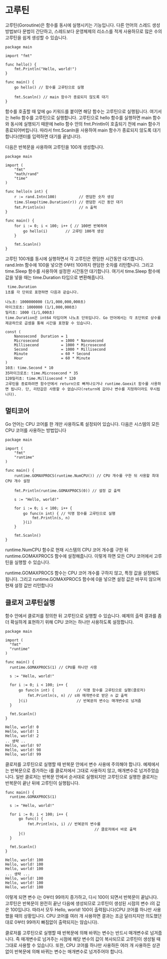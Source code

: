  # 고루틴
 
 고루틴(Goroutine)은 함수를 동시에 실행시키는 기능입니다. 다른 언어의 스레드 생성 방법보다 문법이 간단하고, 스레드보다 운영체제의 리소스를 적게 사용하므로 많은 수의 고루틴을 쉽게 생성할 수 있습니다.
```
package main

import "fmt"

func hello() {
	fmt.Println("Hello, world!")
}

func main() {
	go hello() // 함수를 고루틴으로 실행

	fmt.Scanln() // main 함수가 종료되지 않도록 대기
}
```
함수를 호출할 때 앞에 go 키워드를 붙이면 해당 함수는 고루틴으로 실행됩니다. 여기서는 hello 함수를 고루틴으로 실행합니다. 고루틴으로 hello 함수를 실행하면 main 함수와 동시에 실행되기 때문에 hello 함수 안의 fmt.Println이 호출되기 전에 main 함수가 종료되어버립니다. 따라서 fmt.Scanln을 사용하여 main 함수가 종료되지 않도록 대기합니다(엔터를 입력하면 대기를 끝냅니다).

다음은 반복문을 사용하여 고루틴을 100개 생성합니다.

```
package main

import (
	"fmt"
	"math/rand"
	"time"
)

func hello(n int) {
	r := rand.Intn(100)          // 랜덤한 숫자 생성
	time.Sleep(time.Duration(r)) // 랜덤한 시간 동안 대기
	fmt.Println(n)               // n 출력
}

func main() {
	for i := 0; i < 100; i++ { // 100번 반복하여
		go hello(i)        // 고루틴 100개 생성
	}

	fmt.Scanln()
}
```
고루틴 100개를 동시에 실행하면서 각 고루틴은 랜덤한 시간동안 대기합니다. rand.Intn 함수에 100을 넣으면 0부터 100까지 랜덤한 숫자를 리턴합니다. 그리고 time.Sleep 함수를 사용하여 설정한 시간동안 대기합니다. 여기서 time.Sleep 함수에 값을 넣을 때는 time.Duration 타입으로 변환해줍니다.

```
 time.Duration
1초를 각 단위로 표현하면 다음과 같습니다.

나노초: 1000000000 (1/1,000,000,000초)
마이크로초: 1000000 (1/1,000,000초)
밀리초: 1000 (1/1,000초)
time.Duration은 int64 타입이며 나노초 단위입니다. Go 언어에서는 각 초단위로 상수를 제공하므로 곱셈을 통해 시간을 표현할 수 있습니다.

const (
	Nanosecond  Duration = 1
	Microsecond          = 1000 * Nanosecond
	Millisecond          = 1000 * Microsecond
	Second               = 1000 * Millisecond
	Minute               = 60 * Second
	Hour                 = 60 * Minute
)
10초: time.Second * 10
35마이크로초: time.Microsecond * 35
120밀리초: time.Millisecond * 120
고루틴을 종료하려면 함수안에서 return으로 빠져나오거나 runtime.Goexit 함수를 사용하면 됩니다. 단, 리턴값은 사용할 수 없습니다(return에 값이나 변수를 지정하더라도 무시됩니다).
```

## 멀티코어 
Go 언어는 CPU 코어를 한 개만 사용하도록 설정되어 있습니다. 다음은 시스템의 모든 CPU 코어를 사용하는 방법입니다

```
package main

import (
	"fmt"
	"runtime"
)

func main() {
	runtime.GOMAXPROCS(runtime.NumCPU()) // CPU 개수를 구한 뒤 사용할 최대 CPU 개수 설정

	fmt.Println(runtime.GOMAXPROCS(0)) // 설정 값 출력

	s := "Hello, world!"

	for i := 0; i < 100; i++ {
		go func(n int) { // 익명 함수를 고루틴으로 실행
			fmt.Println(s, n)
		}(i)
	}

	fmt.Scanln()
}
```
runtime.NumCPU 함수로 현재 시스템의 CPU 코어 개수를 구한 뒤 runtime.GOMAXPROCS 함수에 설정해줍니다. 이렇게 하면 모든 CPU 코어에서 고루틴을 실행할 수 있습니다.

runtime.GOMAXPROCS 함수는 CPU 코어 개수를 구하지 않고, 특정 값을 설정해도 됩니다. 그리고 runtime.GOMAXPROCS 함수에 0을 넣으면 설정 값은 바꾸지 않으며 현재 설정 값만 리턴합니다

## 클로저 고루틴실행
	
  
  함수 안에서 클로저를 정의한 뒤 고루틴으로 실행할 수 있습니다. 예제의 출력 결과를 좀 더 확실하게 표현하기 위해 CPU 코어는 하나만 사용하도록 설정합니다.
  
  ```
  package main

import (
	"fmt"
	"runtime"
)

func main() {
	runtime.GOMAXPROCS(1) // CPU를 하나만 사용

	s := "Hello, world!"

	for i := 0; i < 100; i++ {
		go func(n int) {          // 익명 함수를 고루틴으로 실행(클로저)
			fmt.Println(s, n) // s와 매개변수로 받은 n 값 출력
		}(i)                      // 반복문의 변수는 매개변수로 넘겨줌
	}

	fmt.Scanln()
}
  ```
  ```
  Hello, world! 0
Hello, world! 1
Hello, world! 2
.. 생략 ..
Hello, world! 97
Hello, world! 98
Hello, world! 99
  ```
  클로저를 고루틴으로 실행할 때 반복문 안에서 변수 사용에 주의해야 합니다. 예제에서는 반복문으로 증가하는 i를 클로저에서 그대로 사용하지 않고, 매개변수로 넘겨주었습니다. 일반 클로저는 반복문 안에서 순서대로 실행되지만 고루틴으로 실행한 클로저는 반복문이 끝난 뒤에 고루틴이 실행됩니다.
  
  ```
  func main() {
	runtime.GOMAXPROCS(1)

	s := "Hello, world!"

	for i := 0; i < 100; i++ {
		go func() {
			fmt.Println(s, i) // 반복문의 변수를
                                          // 클로저에서 바로 출력
		}()
	}

	fmt.Scanln()
}

  ```
  ```
  Hello, world! 100
Hello, world! 100
Hello, world! 100
... 생략 ...
Hello, world! 100
Hello, world! 100
Hello, world! 100
  ```
  이렇게 되면 변수 i는 0부터 99까지 증가하고, 다시 100이 되면서 반복문이 끝납니다. 고루틴은 반복문이 완전히 끝난 다음에 생성되므로 고루틴이 생성된 시점의 변수 i의 값은 100입니다. 따라서 모두 Hello, world! 100이 출력됩니다(CPU 코어를 하나만 사용했을 때의 상황입니다. CPU 코어를 여러 개 사용하면 결과는 조금 달라지지만 의도했던대로 0부터 99까지 빠짐없이 출력되지는 않습니다).

클로저를 고루틴으로 실행할 때 반복문에 의해 바뀌는 변수는 반드시 매개변수로 넘겨줍니다. 즉 매개변수로 넘겨주는 시점에 해당 변수의 값이 복사되므로 고루틴이 생성될 때 그대로 사용할 수 있습니다. 또한, CPU 코어를 하나만 사용하든 여러 개 사용하든 상관없이 반복문에 의해 바뀌는 변수는 매개변수로 넘겨주어야 합니다.
